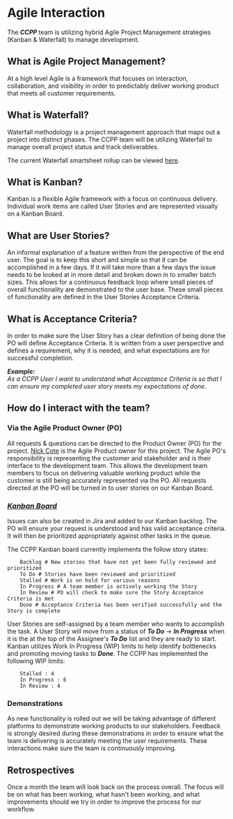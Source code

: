 # Agile Interaction

The ***CCPP*** team is utilizing hybrid Agile Project Management strategies (Kanban & Waterfall) to manage development.

## What is Agile Project Management?

At a high level Agile is a framework that focuses on interaction, collaboration, and visibility in order to predictably deliver working product that meets all customer requirements. 

## What is Waterfall?

Waterfall methodology is a project management approach that maps out a project into distinct phases. The CCPP team will be utilizing Waterfall to manage overall project status and track deliverables. 

The current Waterfall smartsheet rollup can be viewed [here](https://app.smartsheet.com/sheets/5mfXWXXfQ7wHR3J5vvpwjW2W4M4hvpvJH5P37G91).

## What is Kanban?

Kanban is a flexible Agile framework with a focus on continuous delivery. Individual work items are called User Stories and are represented visually on a Kanban Board. 

## What are User Stories?

An informal explanation of a feature written from the perspective of the end user. The goal is to keep this short and simple so that it can be accomplished in a few days. If it will take more than a few days the issue needs to be looked at in more detail and broken down in to smaller batch sizes. This allows for a continuous feedback loop where small pieces of overall functionality are demonstrated to the user base. These small pieces of functionality are defined in the User Stories Acceptance Criteria.

## What is Acceptance Criteria?

In order to make sure the User Story has a clear definition of being done the PO will define Acceptance Criteria. It is written from a user perspective and defines a requirement, why it is needed, and what expectations are for successful completion. 

***Example:***<br>
*As a CCPP User I want to understand what Acceptance Criteria is so that I can ensure my completed user story meets my expectations of done.*

## How do I interact with the team?

### Via the Agile Product Owner (PO)

All requests & questions can be directed to the Product Owner (PO) for the project. [Nick Cote](mailto:ncote@ucar.edu) is the Agile Product owner for this project. The Agile PO's responsibility is representing the customer and stakeholder and is their interface to the development team. This allows the development team members to focus on delivering valuable working product while the customer is still being accurately represented via the PO. All requests directed at the PO will be turned in to user stories on our Kanban Board. 

### ***[Kanban Board](https://jira.ucar.edu/secure/RapidBoard.jspa?rapidView=220&projectKey=CCPP)***

Issues can also be created in Jira and added to our Kanban backlog. The PO will ensure your request is understood and has valid acceptance criteria. It will then be prioritized appropriately against other tasks in the queue. 

The CCPP Kanban board currently implements the follow story states:

        Backlog # New stories that have not yet been fully reviewed and prioritized
        To Do # Stories have been reviewed and prioritized
        Stalled # Work is on hold for various reasons
        In Progress # A team member is actively working the Story
        In Review # PO will check to make sure the Story Acceptance Criteria is met
        Done # Acceptance Criteria has been verified successfully and the Story is complete

User Stories are self-assigned by a team member who wants to accomplish the task. A User Story will move from a status of ***To Do*** &rarr; ***In Progress*** when it is the at the top of the Assignee's ***To Do*** list and they are ready to start. Kanban utilizes Work In Progress (WIP) limits to help identify bottlenecks and promoting moving tasks to ***Done***. The CCPP has implemented the following WIP limits:

        Stalled : 4
        In Progress : 6
        In Review : 4

### Demonstrations

As new functionality is rolled out we will be taking advantage of different platforms to demonstrate working products to our stakeholders. Feedback is strongly desired during these demonstrations in order to ensure what the team is delivering is accurately meeting the user requirements. These interactions make sure the team is continuously improving.

## Retrospectives

Once a month the team will look back on the process overall. The focus will be on what has been working, what hasn't been working, and what improvements should we try in order to improve the process for our workflow. 
